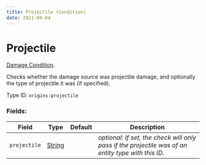 ```yaml
---
title: Projectile (Condition)
date: 2021-04-04
---
```

# Projectile

[Damage Condition](../damage_conditions.md).

Checks whether the damage source was projectile damage, and optionally the type of projectile it was (if specified).

Type ID: `origins:projectile`

### Fields:

Field  | Type | Default | Description
-------|------|---------|-------------
`projectile` | [String](../data_types/string.md) | |  _optional: If set, the check will only pass if the projectile was of an entity type with this ID._
